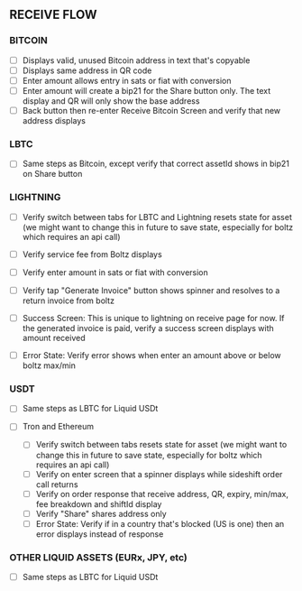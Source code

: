 ## RECEIVE FLOW

### BITCOIN
- [ ] Displays valid, unused Bitcoin address in text that's copyable
- [ ] Displays same address in QR code
- [ ] Enter amount allows entry in sats or fiat with conversion
- [ ] Enter amount will create a bip21 for the Share button only. The text display and QR will only show the base address
- [ ] Back button then re-enter Receive Bitcoin Screen and verify that new address displays

### LBTC
- [ ] Same steps as Bitcoin, except verify that correct assetId shows in bip21 on Share button
  
### LIGHTNING
- [ ] Verify switch between tabs for LBTC and Lightning resets state for asset (we might want to change this in future to save state, especially for boltz which requires an api call)
- [ ] Verify service fee from Boltz displays
- [ ] Verify enter amount in sats or fiat with conversion
- [ ] Verify tap "Generate Invoice" button shows spinner and resolves to a return invoice from boltz
- [ ] Success Screen: This is unique to lightning on receive page for now. If the generated invoice is paid, verify a success screen displays with amount received
- [ ] Error State: Verify error shows when enter an amount above or below boltz max/min


### USDT
- [ ] Same steps as LBTC for Liquid USDt

- [ ] Tron and Ethereum
  - [ ] Verify switch between tabs resets state for asset (we might want to change this in future to save state, especially for boltz which requires an api call)
  - [ ] Verify on enter screen that a spinner displays while sideshift order call returns
  - [ ] Verify on order response that receive address, QR, expiry, min/max, fee breakdown and shiftId display
  - [ ] Verify "Share" shares address only
  - [ ] Error State: Verify if in a country that's blocked (US is one) then an error displays instead of response

### OTHER LIQUID ASSETS (EURx, JPY, etc)
- [ ] Same steps as LBTC for Liquid USDt
